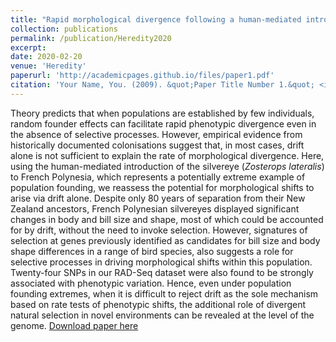 ```yaml
---
title: "Rapid morphological divergence following a human-mediated introduction: The role of drift and directional selection"
collection: publications
permalink: /publication/Heredity2020
excerpt:
date: 2020-02-20
venue: 'Heredity'
paperurl: 'http://academicpages.github.io/files/paper1.pdf'
citation: 'Your Name, You. (2009). &quot;Paper Title Number 1.&quot; <i>Journal 1</i>. 1(1).'
---
```

Theory predicts that when populations are established by few individuals, random founder effects can facilitate rapid phenotypic divergence even in the absence of selective processes. However, empirical evidence from historically documented colonisations suggest that, in most cases, drift alone is not sufficient to explain the rate of morphological divergence. Here, using the human-mediated introduction of the silvereye (*Zosterops lateralis*) to French Polynesia, which represents a potentially extreme example of population founding, we reassess the potential for morphological shifts to arise via drift alone. Despite only 80 years of separation from their New Zealand ancestors, French Polynesian silvereyes displayed significant changes in body and bill size and shape, most of which could be accounted for by drift, without the need to invoke selection. However, signatures of selection at genes previously identified as candidates for bill size and body shape differences in a range of bird species, also suggests a role for selective processes in driving morphological shifts within this population. Twenty-four SNPs in our RAD-Seq dataset were also found to be strongly associated with phenotypic variation. Hence, even under population founding extremes, when it is difficult to reject drift as the sole mechanism based on rate tests of phenotypic shifts, the additional role of divergent natural selection in novel environments can be revealed at the level of the genome.
[Download paper here](http://academicpages.github.io/files/paper1.pdf)
